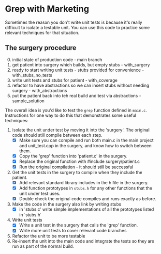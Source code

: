 Grep with Marketing
===================

Sometimes the reason you don't write unit tests is because it's really difficult to isolate a testable unit. 
You can use this code to practice some relevant techniques for that situation.

The surgery procedure
---------------------
0. initial state of production code - main branch
1. get patient into surgery which builds, but empty stubs - with_surgery
2. ready to start writing unit tests - stubs provided for convenience - with_stubs_no_tests
2. write unit tests and stubs for patient - with_coverage
3. refactor to have abstractions so we can insert stubs without needing surgery - with_abstractions
4. put the patient back into teh real build and test via abstractions - sample_solution


The overall idea is you'd like to test the `grep` function defined in `main.c`. 
Instructions for one way to do this that demonstrates some useful techniques:

1. Isolate the unit under test by moving it into the 'surgery'. The original code should still compile between each step.
    - [x] Make sure you can compile and run both main.c in the main project and unit_test.cpp in the surgery, and know how to switch between them.
    - [x] Copy the 'grep' function into 'patient.c' in the surgery.
    - [x] Replace the original function with #include surgery/patient.c
    - [x] Run the original compilation - it should still be successful
    
2. Get the unit tests in the surgery to compile when they include the patient.
    - [x] Add relevant standard library includes in the h file in the surgery.
    - [x] Add function prototypes in `stubs.h` for any other functions that the unit under test uses.
    - [x] Double check the original code compiles and runs exactly as before.  

3. Make the code in the surgery also link by writing stubs
    - [x] in 'stubs.c' write simple implementations of all the prototypes listed in 'stubs.h'
   
4. Write unit tests
    - [x] Write a unit test in the surgery that calls the 'grep' function. 
    - [x] Write more unit tests to cover relevant code branches
   
5. Refactor the unit to be more testable
6. Re-insert the unit into the main code and integrate the tests so they are run as part of the normal build.
